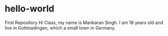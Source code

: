 # hello-world
First Repository
Hi Class, my name is Mankaran Singh. I am 18 years old and live in Gottmadingen, which a small town in Germany.

